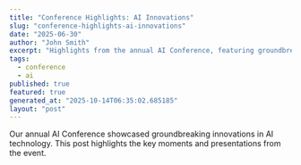 ```yaml
---
title: "Conference Highlights: AI Innovations"
slug: "conference-highlights-ai-innovations"
date: "2025-06-30"
author: "John Smith"
excerpt: "Highlights from the annual AI Conference, featuring groundbreaking innovations."
tags:
  - conference
  - ai
published: true
featured: true
generated_at: "2025-10-14T06:35:02.685185"
layout: "post"
---
```


Our annual AI Conference showcased groundbreaking innovations in AI technology. This post highlights the key moments and presentations from the event.